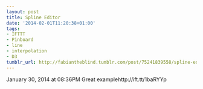 ```yaml
---
layout: post
title: Spline Editor
date: '2014-02-01T11:20:38+01:00'
tags:
- IFTTT
- Pinboard
- line
- interpolation
- D3
tumblr_url: http://fabiantheblind.tumblr.com/post/75241839558/spline-editor
---
```

January 30, 2014 at 08:36PM
Great examplehttp://ift.tt/1baRYYp

